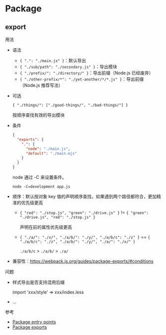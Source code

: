 # Package

## export

用法

- 语法

    - `{ ".": "./main.js" }`：默认导出
    - `{ "./sub/path": "./secondary.js" }`：导出模块
    - `{ "./prefix/": "./directory/" }`：导出前缀（Node.js 已经废弃）
    - `{ "./other-prefix/*": "./yet-another/*/*.js" }`：导出前缀（Node.js 推荐写法）

- 可选

    `{ "./things/": ["./good-things/", "./bad-things/"] }`

    按顺序查找有效的导出模块

- 条件

    ```json
    {
      "exports": {
        ".": {
          "node": "./main.js",
          "default": "./main.mjs"
        }
      }
    }
    ```

    node 通过 -C 来设置条件。
    
    ```shell
    node -C=development app.js
    ```

- 顺序：默认按对象 key 值的声明顺序查找，如果遇到两个路径都符合，更加精准的优先级更高

    - `{ "red": "./stop.js", "green": "./drive.js" }` != `{ "green": "./drive.js", "red": "./stop.js" }`
    
        声明在前的属性优先级更高
    
    - `{ "./a/": "./x/", "./a/b/": "./y/", "./a/b/c": "./z" }` == `{ "./a/b/c": "./z", "./a/b/": "./y/", "./a/": "./x/" }`

        `./a/b/c` > `./a/b/` > `./a/`

- 兼容性：https://webpack.js.org/guides/package-exports/#conditions


问题

- 样式导出是否支持混用后缀

    import 'xxx/style' => xxx/index.less

- ...

参考

- [Package entry points](https://nodejs.org/api/packages.html#package-entry-points)
- [Package exports](https://webpack.js.org/guides/package-exports/#target-environment)
